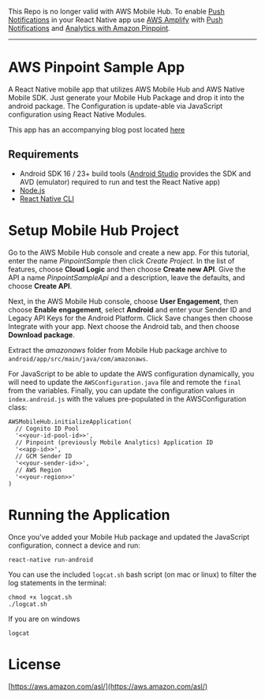 This Repo is no longer valid with AWS Mobile Hub. To enable [Push Notifications](https://aws.github.io/aws-amplify/media/push_notifications_setup) in your React Native app use [AWS Amplify](https://github.com/aws/aws-amplify) with [Push Notifications](https://aws.github.io/aws-amplify/media/push_notifications_setup) and [Analytics with Amazon Pinpoint](https://aws.github.io/aws-amplify/media/analytics_guide#using-amazon-pinpoint).

----

# AWS Pinpoint Sample App
A React Native mobile app that utilizes AWS Mobile Hub and AWS Native Mobile SDK. Just generate your Mobile Hub Package and drop it into the android package. The Configuration is update-able via JavaScript configuration using React Native Modules.

This app has an accompanying blog post located [here](https://aws.amazon.com/blogs/mobile/targeted-push-notifications-and-campaign-management-using-amazon-pinpoint-and-react-native/)

## Requirements
 -	Android SDK 16 / 23+ build tools ([Android Studio](https://developer.android.com/studio/install.html) provides the SDK and AVD (emulator) required to run and test the React Native app)
 -	[Node.js](https://nodejs.org)
 -	[React Native CLI](http://facebook.github.io/react-native/docs/getting-started.html)

# Setup Mobile Hub Project
Go to the AWS Mobile Hub console and create a new app. For this tutorial, enter the name *PinpointSample* then click *Create Project*.
In the list of features, choose **Cloud Logic** and then choose **Create new API**. Give the API a name *PinpointSampleApi* and a description, leave the defaults, and choose **Create API**.

Next, in the AWS Mobile Hub console, choose **User Engagement**, then choose **Enable engagement**, select **Android** and enter your Sender ID and Legacy API Keys for the Android Platform. Click Save changes then choose Integrate with your app. Next choose the Android tab, and then choose **Download package**.

Extract the *amazonaws* folder from Mobile Hub package archive to `android/app/src/main/java/com/amazonaws`.

For JavaScript to be able to update the AWS configuration dynamically, you will need to update the `AWSConfiguration.java` file and remote the `final` from the variables. Finally, you can update the configuration values in `index.android.js` with the values pre-populated in the AWSConfiguration class:

    AWSMobileHub.initializeApplication(
      // Cognito ID Pool
      '<<your-id-pool-id>>',
      // Pinpoint (previously Mobile Analytics) Application ID
      '<<app-id>>',
      // GCM Sender ID
      '<<your-sender-id>>',
      // AWS Region
      '<<your-region>>'
    )

# Running the Application
Once you've added your Mobile Hub package and updated the JavaScript configuration, connect a device and run:

    react-native run-android

You can use the included `logcat.sh` bash script (on mac or linux) to filter the log statements in the terminal:

    chmod +x logcat.sh
    ./logcat.sh

If you are on windows

    logcat

# License
[https://aws.amazon.com/asl/](https://aws.amazon.com/asl/)
